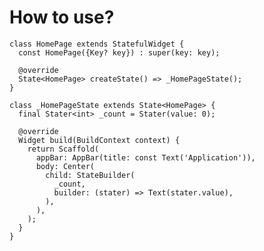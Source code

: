 # How to use?

    class HomePage extends StatefulWidget {
      const HomePage({Key? key}) : super(key: key);

      @override
      State<HomePage> createState() => _HomePageState();
    }

    class _HomePageState extends State<HomePage> {
      final Stater<int> _count = Stater(value: 0);

      @override
      Widget build(BuildContext context) {
        return Scaffold(
          appBar: AppBar(title: const Text('Application')),
          body: Center(
            child: StateBuilder(
              _count,
              builder: (stater) => Text(stater.value),
            ),
          ),
        );
      }
    }
